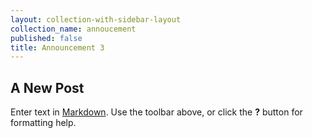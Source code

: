 ```yaml
---
layout: collection-with-sidebar-layout
collection_name: annoucement
published: false
title: Announcement 3
---
```

## A New Post

Enter text in [Markdown](http://daringfireball.net/projects/markdown/). Use the toolbar above, or click the **?** button for formatting help.
